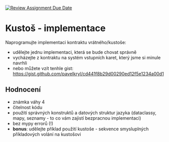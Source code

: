[![Review Assignment Due Date](https://classroom.github.com/assets/deadline-readme-button-24ddc0f5d75046c5622901739e7c5dd533143b0c8e959d652212380cedb1ea36.svg)](https://classroom.github.com/a/Jj8wgf0M)
# Kustoš - implementace

Naprogramujte implementaci kontraktu vrátného/kustoše:
- udělejte jednu implementaci, která se bude chovat správně
- vycházejte z kontraktu na systém vstupních karet, který jsme si minule navrhli
- nebo můžete vzít tenhle gist:
https://gist.github.com/pavelkryl/cd441f8b29d00290ed12f5e1234a00d1

## Hodnocení

- známka váhy 4
- čitelnost kódu
- použití správných konstruktů a datových struktur jazyka (dataclassy, mapy, seznamy - to co vám zajistí bezpracnou implementaci)
- bez mypy errorů (!)
- **bonus**: udělejte příklad použití kustoše - sekvence smysluplných příkladových volání na kustošovi
